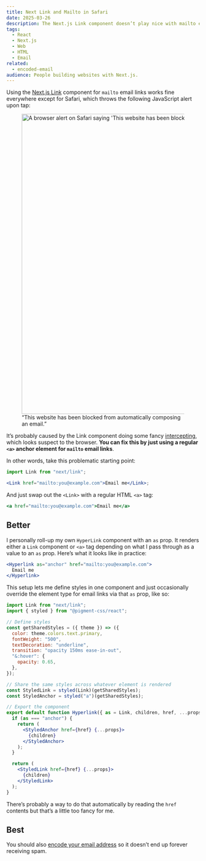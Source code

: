 ```yaml
---
title: Next Link and Mailto in Safari
date: 2025-03-26
description: The Next.js Link component doesn’t play nice with mailto email links in Safari. You need to swap those instances out for regular anchor elements.
tags:
  - React
  - Next.js
  - Web
  - HTML
  - Email
related:
  - encoded-email
audience: People building websites with Next.js.
---
```


Using the [Next.js Link](https://nextjs.org/docs/app/api-reference/components/link) component for `mailto` email links works fine everywhere except for Safari, which throws the following JavaScript alert upon tap:

<figure>
  <img src="{% extSrc 'notes/safari-mailto-next-link' %}"
  srcset="{% extSrcset 'notes/safari-mailto-next-link' %}"
  alt="A browser alert on Safari saying 'This website has been blocked from automatically composing an email.'"
  width="1308"
  height="782"
  loading="lazy">
  <figcaption>“This website has been blocked from automatically composing an email.”</figcaption>
</figure>

It’s probably caused by the Link component doing some fancy [intercepting](https://stackoverflow.com/a/42540729/2009441), which looks suspect to the browser. **You can fix this by just using a regular `<a>` anchor element for `mailto` email links**.

In other words, take this problematic starting point:

```jsx
import Link from "next/link";

<Link href="mailto:you@example.com">Email me</Link>;
```

And just swap out the `<Link>` with a regular HTML `<a>` tag:

```jsx
<a href="mailto:you@example.com">Email me</a>
```

## Better

I personally roll-up my own `HyperLink` component with an `as` prop. It renders either a `Link` component or `<a>` tag depending on what I pass through as a value to an `as` prop. Here’s what it looks like in practice:

```jsx
<Hyperlink as="anchor" href="mailto:you@example.com">
  Email me
</Hyperlink>
```

This setup lets me define styles in one component and just occasionally override the element type for email links via that `as` prop, like so:

```jsx
import Link from "next/link";
import { styled } from "@pigment-css/react";

// Define styles
const getSharedStyles = ({ theme }) => ({
  color: theme.colors.text.primary,
  fontWeight: "500",
  textDecoration: "underline",
  transition: "opacity 150ms ease-in-out",
  "&:hover": {
    opacity: 0.65,
  },
});

// Share the same styles across whatever element is rendered
const StyledLink = styled(Link)(getSharedStyles);
const StyledAnchor = styled("a")(getSharedStyles);

// Export the component
export default function Hyperlink({ as = Link, children, href, ...props }) {
  if (as === "anchor") {
    return (
      <StyledAnchor href={href} {...props}>
        {children}
      </StyledAnchor>
    );
  }

  return (
    <StyledLink href={href} {...props}>
      {children}
    </StyledLink>
  );
}
```

There’s probably a way to do that automatically by reading the `href` contents but that’s a little too fancy for me.

## Best

You should also [encode your email address](/notes/encoded-email) so it doesn’t end up forever receiving spam.
